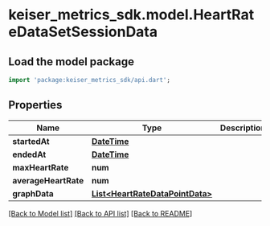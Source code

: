 # keiser_metrics_sdk.model.HeartRateDataSetSessionData

## Load the model package
```dart
import 'package:keiser_metrics_sdk/api.dart';
```

## Properties
Name | Type | Description | Notes
------------ | ------------- | ------------- | -------------
**startedAt** | [**DateTime**](DateTime.md) |  | 
**endedAt** | [**DateTime**](DateTime.md) |  | 
**maxHeartRate** | **num** |  | 
**averageHeartRate** | **num** |  | 
**graphData** | [**List&lt;HeartRateDataPointData&gt;**](HeartRateDataPointData.md) |  | [optional] 

[[Back to Model list]](../README.md#documentation-for-models) [[Back to API list]](../README.md#documentation-for-api-endpoints) [[Back to README]](../README.md)


